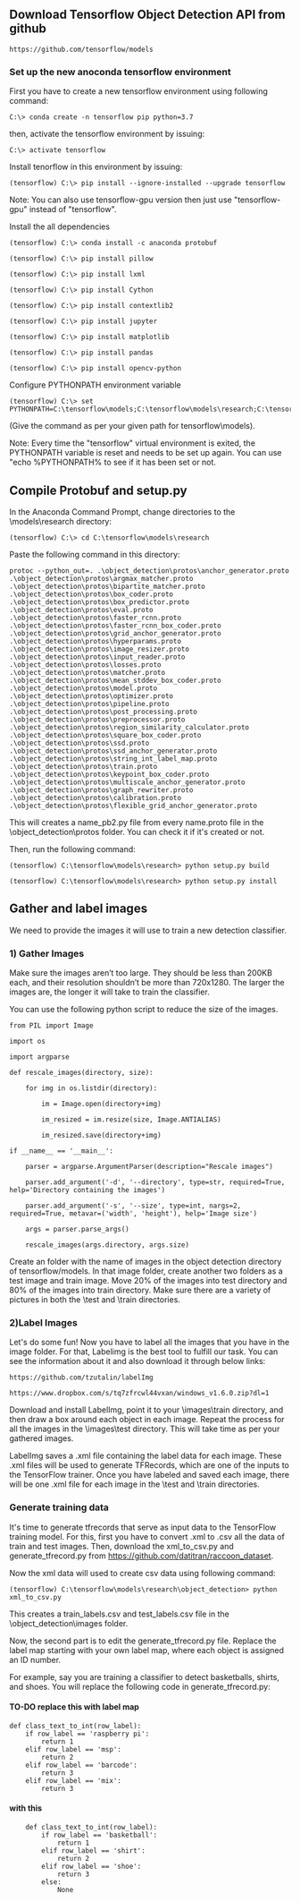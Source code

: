 ## Download Tensorflow Object Detection API from github

    https://github.com/tensorflow/models

### Set up the new anoconda tensorflow environment

First you have to create a new tensorflow environment using following command:

    C:\> conda create -n tensorflow pip python=3.7

then, activate the tensorflow environment by issuing:

    C:\> activate tensorflow

Install tenorflow in this environment by issuing:

    (tensorflow) C:\> pip install --ignore-installed --upgrade tensorflow

Note: You can also use tensorflow-gpu version then just use "tensorflow-gpu" instead of "tensorflow".

Install the all dependencies

    (tensorflow) C:\> conda install -c anaconda protobuf

    (tensorflow) C:\> pip install pillow

    (tensorflow) C:\> pip install lxml

    (tensorflow) C:\> pip install Cython

    (tensorflow) C:\> pip install contextlib2

    (tensorflow) C:\> pip install jupyter

    (tensorflow) C:\> pip install matplotlib

    (tensorflow) C:\> pip install pandas

    (tensorflow) C:\> pip install opencv-python

Configure PYTHONPATH environment variable

    (tensorflow) C:\> set PYTHONPATH=C:\tensorflow\models;C:\tensorflow\models\research;C:\tensorflow\models\research\slim

(Give the command as per your given path for tensorflow\models). 

Note: Every time the "tensorflow" virtual environment is exited, the PYTHONPATH variable is reset and needs to be set up again. You can use "echo %PYTHONPATH% to see if it has been set or not.

## Compile Protobuf and setup.py

In the Anaconda Command Prompt, change directories to the \models\research directory:

    (tensorflow) C:\> cd C:\tensorflow\models\research

Paste the following command in this directory:

    protoc --python_out=. .\object_detection\protos\anchor_generator.proto .\object_detection\protos\argmax_matcher.proto .\object_detection\protos\bipartite_matcher.proto        .\object_detection\protos\box_coder.proto .\object_detection\protos\box_predictor.proto .\object_detection\protos\eval.proto .\object_detection\protos\faster_rcnn.proto        .\object_detection\protos\faster_rcnn_box_coder.proto .\object_detection\protos\grid_anchor_generator.proto .\object_detection\protos\hyperparams.proto               .\object_detection\protos\image_resizer.proto .\object_detection\protos\input_reader.proto .\object_detection\protos\losses.proto .\object_detection\protos\matcher.proto .\object_detection\protos\mean_stddev_box_coder.proto .\object_detection\protos\model.proto .\object_detection\protos\optimizer.proto .\object_detection\protos\pipeline.proto .\object_detection\protos\post_processing.proto .\object_detection\protos\preprocessor.proto .\object_detection\protos\region_similarity_calculator.proto .\object_detection\protos\square_box_coder.proto .\object_detection\protos\ssd.proto .\object_detection\protos\ssd_anchor_generator.proto .\object_detection\protos\string_int_label_map.proto .\object_detection\protos\train.proto .\object_detection\protos\keypoint_box_coder.proto .\object_detection\protos\multiscale_anchor_generator.proto .\object_detection\protos\graph_rewriter.proto .\object_detection\protos\calibration.proto .\object_detection\protos\flexible_grid_anchor_generator.proto

This will creates a name_pb2.py file from every name.proto file in the \object_detection\protos folder. You can check it if it's created or not.

Then, run the following command:

    (tensorflow) C:\tensorflow\models\research> python setup.py build

    (tensorflow) C:\tensorflow\models\research> python setup.py install


## Gather and label images

We need to provide the images it will use to train a new detection classifier.

### 1) Gather Images

Make sure the images aren’t too large. They should be less than 200KB each, and their resolution shouldn’t be more than 720x1280. The larger the images are, the longer it will take to train the classifier. 

You can use the following python script to reduce the size of the images.


    from PIL import Image

    import os

    import argparse

    def rescale_images(directory, size):
    
        for img in os.listdir(directory):
        
            im = Image.open(directory+img)
            
            im_resized = im.resize(size, Image.ANTIALIAS)
            
            im_resized.save(directory+img)
            
    if __name__ == '__main__':
    
        parser = argparse.ArgumentParser(description="Rescale images")
        
        parser.add_argument('-d', '--directory', type=str, required=True, help='Directory containing the images')
        
        parser.add_argument('-s', '--size', type=int, nargs=2, required=True, metavar=('width', 'height'), help='Image size')
        
        args = parser.parse_args()
        
        rescale_images(args.directory, args.size)
    
    
Create an folder with the name of images in the object detection directory of tensorflow/models. In that image folder, create another two folders as a test image and train image. Move 20% of the images into test directory and 80% of the images into train directory. Make sure there are a variety of pictures in both the \test and \train directories.

### 2)Label Images

Let's do some fun! Now you have to label all the images that you have in the image folder. For that, Labelimg is the best tool to fulfill our task. 
You can see the information about it and also download it through below links:

    https://github.com/tzutalin/labelImg

    https://www.dropbox.com/s/tq7zfrcwl44vxan/windows_v1.6.0.zip?dl=1
    
 
Download and install LabelImg, point it to your \images\train directory, and then draw a box around each object in each image. Repeat the process for all the images in the \images\test directory. This will take time as per your gathered images. 

LabelImg saves a .xml file containing the label data for each image. These .xml files will be used to generate TFRecords, which are one of the inputs to the TensorFlow trainer. Once you have labeled and saved each image, there will be one .xml file for each image in the \test and \train directories.

### Generate training data

It's time to generate tfrecords that serve as input data to the TensorFlow training model. For this, first you have to convert .xml to .csv all the data of train and test images. Then, download the xml_to_csv.py and generate_tfrecord.py from https://github.com/datitran/raccoon_dataset.

Now the xml data will used to create csv data using following command:

    (tensorflow) C:\tensorflow\models\research\object_detection> python xml_to_csv.py
    
This creates a train_labels.csv and test_labels.csv file in the \object_detection\images folder.

Now, the second part is to edit the generate_tfrecord.py file. Replace the label map starting with your own label map, where each object is assigned an ID number.

For example, say you are training a classifier to detect basketballs, shirts, and shoes. You will replace the following code in generate_tfrecord.py:

  #### TO-DO replace this with label map
  
    def class_text_to_int(row_label):
        if row_label == 'raspberry pi':
            return 1
        elif row_label == 'msp':
            return 2
        elif row_label == 'barcode':
            return 3
        elif row_label == 'mix':
            return 3
   
  #### with this
  
        def class_text_to_int(row_label):
            if row_label == 'basketball':
                return 1
            elif row_label == 'shirt':
                return 2
            elif row_label == 'shoe':
                return 3
            else:
                None      
     
    
    
    
    
    
    
    
    
    
    
    
    
    
    
    
    
    
    
    
    
    
    
    
    
    
    
    
    
    
    
    
    
    
    




